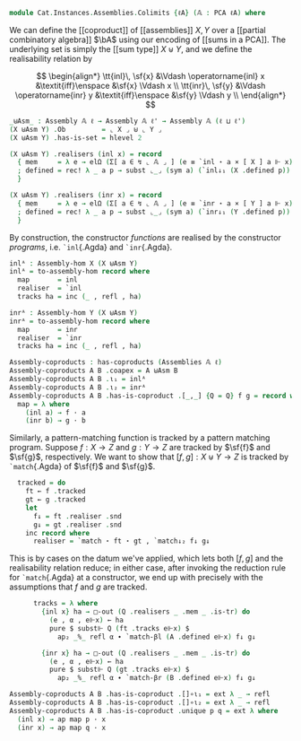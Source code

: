 <!--
```agda
open import Cat.Instances.Assemblies
open import Cat.Diagram.Coproduct
open import Cat.Prelude

open import Data.Partial.Total
open import Data.Partial.Base
open import Data.Vec.Base using ([] ; _∷_)
open import Data.Sum hiding ([_,_])

open import Realisability.PCA

import Realisability.PCA.Sugar
import Realisability.Data.Sum
import Realisability.Base
```
-->

```agda
module Cat.Instances.Assemblies.Colimits {ℓA} (𝔸 : PCA ℓA) where
```

<!--
```agda
open Realisability.PCA.Sugar 𝔸
open Realisability.Data.Sum 𝔸
open Realisability.Base 𝔸

open is-coproduct
open Coproduct

private variable
  ℓ ℓ' : Level
  X Y Z : Assembly 𝔸 ℓ
```
-->

We can define the [[coproduct]] of [[assemblies]] $X, Y$ over a
[[partial combinatory algebra]] $\bA$ using our encoding of [[sums in a
PCA]]. The underlying set is simply the [[sum type]] $X \uplus Y$, and
we define the realisability relation by

$$
\begin{align*}
\tt{inl}\, \sf{x} &\Vdash \operatorname{inl} x &\textit{iff}\enspace &\sf{x} \Vdash x \\
\tt{inr}\, \sf{y} &\Vdash \operatorname{inr} y &\textit{iff}\enspace &\sf{y} \Vdash y \\
\end{align*}
$$

```agda
_⊎Asm_ : Assembly 𝔸 ℓ → Assembly 𝔸 ℓ' → Assembly 𝔸 (ℓ ⊔ ℓ')
(X ⊎Asm Y) .Ob         = ⌞ X ⌟ ⊎ ⌞ Y ⌟
(X ⊎Asm Y) .has-is-set = hlevel 2

(X ⊎Asm Y) .realisers (inl x) = record
  { mem     = λ e → elΩ (Σ[ a ∈ ↯ ⌞ 𝔸 ⌟ ] (e ≡ `inl ⋆ a × [ X ] a ⊩ x))
  ; defined = rec! λ _ a p → subst ⌞_⌟ (sym a) (`inl↓₁ (X .defined p))
  }

(X ⊎Asm Y) .realisers (inr x) = record
  { mem     = λ e → elΩ (Σ[ a ∈ ↯ ⌞ 𝔸 ⌟ ] (e ≡ `inr ⋆ a × [ Y ] a ⊩ x))
  ; defined = rec! λ _ a p → subst ⌞_⌟ (sym a) (`inr↓₁ (Y .defined p))
  }
```

<!--
```agda
(X ⊎Asm Y) .realised (inl x) = do
  (p , rx) ← X .realised x
  inc (`inl ⋆ p , inc (p , refl , rx))

(X ⊎Asm Y) .realised (inr x) = do
  (p , rx) ← Y .realised x
  inc (`inr ⋆ p , inc (p , refl , rx))
```
-->

By construction, the constructor *functions* are realised by the
constructor *programs*, i.e. `` `inl ``{.Agda} and `` `inr ``{.Agda}.

```agda
inlᴬ : Assembly-hom X (X ⊎Asm Y)
inlᴬ = to-assembly-hom record where
  map       = inl
  realiser  = `inl
  tracks ha = inc (_ , refl , ha)

inrᴬ : Assembly-hom Y (X ⊎Asm Y)
inrᴬ = to-assembly-hom record where
  map       = inr
  realiser  = `inr
  tracks ha = inc (_ , refl , ha)
```

```agda
Assembly-coproducts : has-coproducts (Assemblies 𝔸 ℓ)
Assembly-coproducts A B .coapex = A ⊎Asm B
Assembly-coproducts A B .ι₁ = inlᴬ
Assembly-coproducts A B .ι₂ = inrᴬ
Assembly-coproducts A B .has-is-coproduct .[_,_] {Q = Q} f g = record where
  map = λ where
    (inl a) → f · a
    (inr b) → g · b
```

Similarly, a pattern-matching function is tracked by a pattern matching
program. Suppose $f : X \to Z$ and $g : Y \to Z$ are tracked by $\sf{f}$
and $\sf{g}$, respectively. We want to show that $[f, g] : X \uplus Y
\to Z$ is tracked by `` `match ``{.Agda} of $\sf{f}$ and $\sf{g}$.

```agda
  tracked = do
    ft ← f .tracked
    gt ← g .tracked
    let
      f↓ = ft .realiser .snd
      g↓ = gt .realiser .snd
    inc record where
      realiser = `match ⋆ ft ⋆ gt , `match↓₂ f↓ g↓
```

This is by cases on the datum we've applied, which lets both $[f, g]$
and the realisability relation reduce; in either case, after invoking
the reduction rule for `` `match ``{.Agda} at a constructor, we end up
with precisely with the assumptions that $f$ and $g$ are tracked.

```agda
      tracks = λ where
        {inl x} ha → □-out (Q .realisers _ .mem _ .is-tr) do
          (e , α , e⊩x) ← ha
          pure $ subst⊩ Q (ft .tracks e⊩x) $
            ap₂ _%_ refl α ∙ `match-βl (A .defined e⊩x) f↓ g↓

        {inr x} ha → □-out (Q .realisers _ .mem _ .is-tr) do
          (e , α , e⊩x) ← ha
          pure $ subst⊩ Q (gt .tracks e⊩x) $
            ap₂ _%_ refl α ∙ `match-βr (B .defined e⊩x) f↓ g↓

Assembly-coproducts A B .has-is-coproduct .[]∘ι₁ = ext λ _ → refl
Assembly-coproducts A B .has-is-coproduct .[]∘ι₂ = ext λ _ → refl
Assembly-coproducts A B .has-is-coproduct .unique p q = ext λ where
  (inl x) → ap map p · x
  (inr x) → ap map q · x
```
